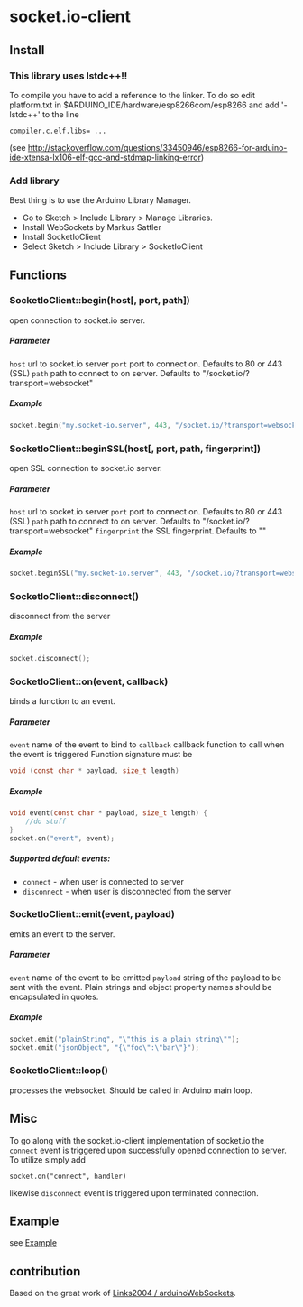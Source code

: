 # socket.io-client

## Install

### This library uses lstdc++!!
To compile you have to add a reference to the linker. 
To do so edit platform.txt in $ARDUINO_IDE/hardware/esp8266com/esp8266 and add '-lstdc++' to the line 
```
compiler.c.elf.libs= ...
```
(see http://stackoverflow.com/questions/33450946/esp8266-for-arduino-ide-xtensa-lx106-elf-gcc-and-stdmap-linking-error)

### Add library
Best thing is to use the Arduino Library Manager.
* Go to Sketch > Include Library > Manage Libraries.
* Install WebSockets by Markus Sattler
* Install SocketIoClient
* Select Sketch > Include Library > SocketIoClient

## Functions

### SocketIoClient::begin(host[, port, path])
open connection to socket.io server.
##### Parameter
```host``` url to socket.io server
```port``` port to connect on. Defaults to 80 or 443 (SSL)
```path``` path to connect to on server. Defaults to "/socket.io/?transport=websocket"
##### Example
```c
socket.begin("my.socket-io.server", 443, "/socket.io/?transport=websocket");
```

### SocketIoClient::beginSSL(host[, port, path, fingerprint])
open SSL connection to socket.io server.
##### Parameter
```host``` url to socket.io server
```port``` port to connect on. Defaults to 80 or 443 (SSL)
```path``` path to connect to on server. Defaults to "/socket.io/?transport=websocket"
```fingerprint``` the SSL fingerprint. Defaults to ""
##### Example
```c
socket.beginSSL("my.socket-io.server", 443, "/socket.io/?transport=websocket", "26 96 1C 2A 51 07 FD 15 80 96 93 AE F7 32 CE B9 0D 01 55 C4");
```

### SocketIoClient::disconnect()
disconnect from the server
##### Example
```c
socket.disconnect();
```

### SocketIoClient::on(event, callback)
binds a function to an event. 
##### Parameter
```event``` name of the event to bind to
```callback``` callback function to call when the event is triggered
Function signature must be
```c
void (const char * payload, size_t length)
```
##### Example
```c
void event(const char * payload, size_t length) {
	//do stuff
}
socket.on("event", event);
```
##### Supported default events:
* `connect` - when user is connected to server
* `disconnect` - when user is disconnected from the server

### SocketIoClient::emit(event, payload)
emits an event to the server.
##### Parameter
```event``` name of the event to be emitted
```payload``` string of the payload to be sent with the event. Plain strings and object property names should be encapsulated in quotes.
##### Example
```c
socket.emit("plainString", "\"this is a plain string\"");
socket.emit("jsonObject", "{\"foo\":\"bar\"}");
```

### SocketIoClient::loop()
processes the websocket. Should be called in Arduino main loop.

## Misc
To go along with the socket.io-client implementation of socket.io the ```connect``` event is triggered upon successfully opened connection to server. To utilize simply add
```
socket.on("connect", handler)
```
likewise ```disconnect``` event is triggered upon terminated connection.

##  Example
see [Example](examples/BasicExample/BasicExample.ino)

## contribution
Based on the great work of [Links2004 / arduinoWebSockets](https://github.com/Links2004/arduinoWebSockets).
